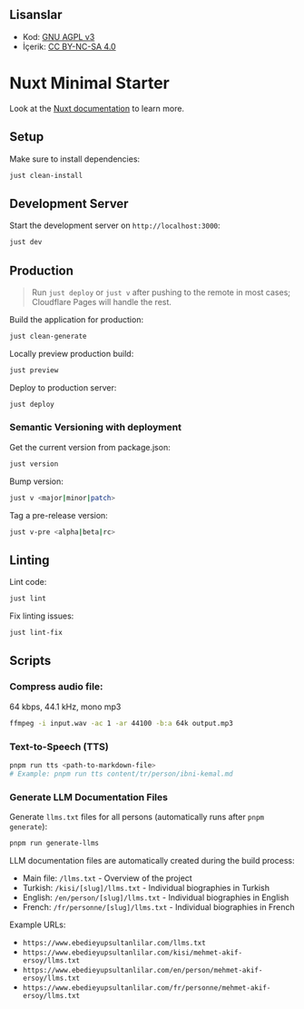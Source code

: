 ## Lisanslar

- Kod: [GNU AGPL v3](./LICENSE)
- İçerik: [CC BY-NC-SA 4.0](./LICENSE.content.md)

# Nuxt Minimal Starter

Look at the [Nuxt documentation](https://nuxt.com/docs/getting-started/introduction) to learn more.

## Setup

Make sure to install dependencies:

```bash
just clean-install
```

## Development Server

Start the development server on `http://localhost:3000`:

```bash
just dev
```

## Production

> Run `just deploy` or `just v` after pushing to the remote in most cases; Cloudflare Pages will handle the rest.

Build the application for production:

```bash
just clean-generate
```

Locally preview production build:

```bash
just preview
```

Deploy to production server:

```bash
just deploy
```

### Semantic Versioning with deployment

Get the current version from package.json:

```bash
just version
```

Bump version:

```bash
just v <major|minor|patch>
```

Tag a pre-release version:

```bash
just v-pre <alpha|beta|rc>
```

## Linting

Lint code:

```bash
just lint
```

Fix linting issues:

```bash
just lint-fix
```

## Scripts

### Compress audio file:

64 kbps, 44.1 kHz, mono mp3

```bash
ffmpeg -i input.wav -ac 1 -ar 44100 -b:a 64k output.mp3
```


### Text-to-Speech (TTS)
```bash
pnpm run tts <path-to-markdown-file>
# Example: pnpm run tts content/tr/person/ibni-kemal.md
```

### Generate LLM Documentation Files
Generate `llms.txt` files for all persons (automatically runs after `pnpm generate`):
```bash
pnpm run generate-llms
```

LLM documentation files are automatically created during the build process:
- Main file: `/llms.txt` - Overview of the project
- Turkish: `/kisi/[slug]/llms.txt` - Individual biographies in Turkish
- English: `/en/person/[slug]/llms.txt` - Individual biographies in English
- French: `/fr/personne/[slug]/llms.txt` - Individual biographies in French

Example URLs:
- `https://www.ebedieyupsultanlilar.com/llms.txt`
- `https://www.ebedieyupsultanlilar.com/kisi/mehmet-akif-ersoy/llms.txt`
- `https://www.ebedieyupsultanlilar.com/en/person/mehmet-akif-ersoy/llms.txt`
- `https://www.ebedieyupsultanlilar.com/fr/personne/mehmet-akif-ersoy/llms.txt`